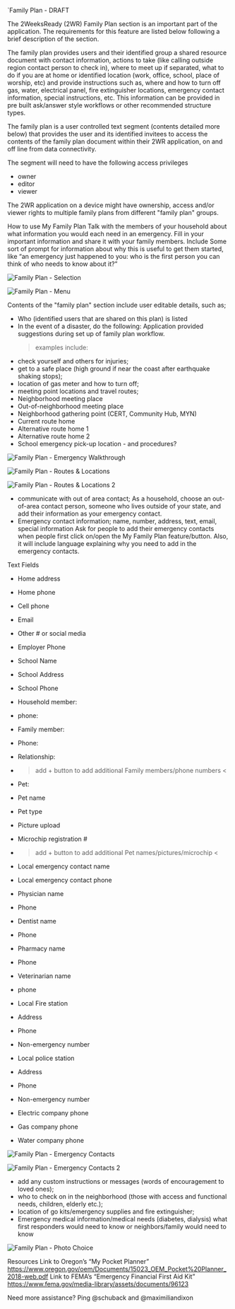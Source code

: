 `Family Plan - DRAFT

The 2WeeksReady (2WR) Family Plan section is an important part of the application. The requirements for this feature are listed below following a brief description of the section. 

The family plan provides users and their identified group a shared resource document with contact information, actions to take (like calling outside region contact person to check in), where to meet up if separated, what to do if you are at home or identified location (work, office, school, place of worship, etc) and provide instructions such as, where and how to turn off gas, water, electrical panel, fire extinguisher locations, emergency contact information, special instructions, etc. This information can be provided in pre built ask/answer style workflows or other recommended structure types. 

The family plan is a user controlled text segment (contents detailed more below) that provides the user and its identified invitees to access the contents of the family plan document within their 2WR application, on and off line from data connectivity.  

The segment will need to have the following access privileges
* owner
* editor
* viewer

The 2WR application on a device might have ownership, access and/or viewer rights to multiple family plans from different "family plan" groups. 

How to use My Family Plan
Talk with the members of your household about what information you would each need in an emergency. Fill in your important information and share it with your family members. Include Some sort of prompt for information about why this is useful to get them started, like “an emergency just happened to you: who is the first person you can think of who needs to know about it?”

![Family Plan - Selection](https://github.com/HTBox/TwoWeeksReady/blob/381a474aebaa9a7d7d1441bd7198952497bea737/assets/wiki/Family%20plan%20page%201.PNG)

![Family Plan - Menu](https://github.com/HTBox/TwoWeeksReady/blob/381a474aebaa9a7d7d1441bd7198952497bea737/assets/wiki/Family%20plan%20page%202.PNG)

Contents of the "family plan" section include user editable details, such as; 
* Who (identified users that are shared on this plan) is listed
* In the event of a disaster, do the following: Application provided suggestions during set up of family plan workflow.
  > examples include: 
* check yourself and others for injuries;
* get to a safe place (high ground if near the coast after earthquake shaking stops);
* location of gas meter and how to turn off;
* meeting point locations and travel routes;
* Neighborhood meeting place
* Out-of-neighborhood meeting place
* Neighborhood gathering point (CERT, Community Hub, MYN)
* Current route home
* Alternative route home 1
* Alternative route home 2
* School emergency pick-up location - and procedures?

![Family Plan - Emergency Walkthrough](https://github.com/HTBox/TwoWeeksReady/blob/381a474aebaa9a7d7d1441bd7198952497bea737/assets/wiki/Family%20plan%20page%203.PNG)

![Family Plan - Routes & Locations](https://github.com/HTBox/TwoWeeksReady/blob/381a474aebaa9a7d7d1441bd7198952497bea737/assets/wiki/Family%20plan%20page%204.PNG)

![Family Plan - Routes & Locations 2](https://github.com/HTBox/TwoWeeksReady/blob/381a474aebaa9a7d7d1441bd7198952497bea737/assets/wiki/Family%20plan%20page%207.PNG)

* communicate with out of area contact;
As a household, choose an out-of-area contact person, someone who lives outside of your state, and add their information as your emergency contact.
* Emergency contact information; name, number, address, text, email, special information 
Ask for people to add their emergency contacts when people first click on/open the My Family Plan feature/button. Also, it will include language explaining why you need to add in the emergency contacts.

Text Fields 

* Home address
* Home phone
* Cell phone
* Email
* Other # or social media
* Employer Phone
* School Name
* School Address
* School Phone

* Household member:
* phone:
* Family member:
* Phone:
* Relationship:
* > add + button to add additional Family members/phone numbers <

* Pet:
* Pet name
* Pet type
* Picture upload
* Microchip registration #
* > add + button to add additional Pet names/pictures/microchip <

* Local emergency contact name
* Local emergency contact phone
* Physician name
* Phone
* Dentist name
* Phone
* Pharmacy name
* Phone
* Veterinarian name
* phone

* Local Fire station
* Address
* Phone
* Non-emergency number

* Local police station
* Address
* Phone
* Non-emergency number

* Electric company phone
* Gas company phone
* Water company phone

![Family Plan - Emergency Contacts](https://github.com/HTBox/TwoWeeksReady/blob/381a474aebaa9a7d7d1441bd7198952497bea737/assets/wiki/Family%20plan%20page%205.PNG)

![Family Plan - Emergency Contacts 2](https://github.com/HTBox/TwoWeeksReady/blob/381a474aebaa9a7d7d1441bd7198952497bea737/assets/wiki/Family%20plan%20page%206.PNG)

* add any custom instructions or messages (words of encouragement to loved ones);
* who to check on in the neighborhood (those with access and functional needs, children, elderly etc.);
* location of go kits/emergency supplies and fire extinguisher;
* Emergency medical information/medical needs (diabetes, dialysis) what first responders would need to know or neighbors/family would need to know

![Family Plan - Photo Choice](https://github.com/HTBox/TwoWeeksReady/blob/381a474aebaa9a7d7d1441bd7198952497bea737/assets/wiki/Family%20plan%20page%208.PNG)

Resources
Link to Oregon’s “My Pocket Planner” https://www.oregon.gov/oem/Documents/15023_OEM_Pocket%20Planner_2018-web.pdf 
Link to FEMA’s “Emergency Financial First Aid Kit”
https://www.fema.gov/media-library/assets/documents/96123


Need more assistance? Ping @schuback and @maximiliandixon 